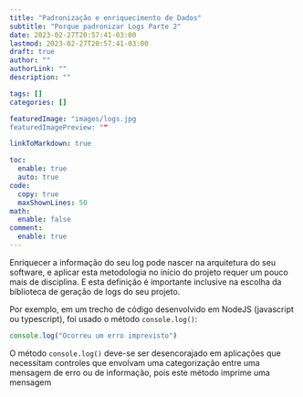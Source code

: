 ```yaml
---
title: "Padronização e enriquecimento de Dados"
subtitle: "Porque padronizar Logs Parte 2"
date: 2023-02-27T20:57:41-03:00
lastmod: 2023-02-27T20:57:41-03:00
draft: true
author: ""
authorLink: ""
description: ""

tags: []
categories: []

featuredImage: "images/logs.jpg
featuredImagePreview: ""

linkToMarkdown: true

toc:
  enable: true
  auto: true
code:
  copy: true
  maxShownLines: 50
math:
  enable: false
comment:
  enable: true
---
```

Enriquecer a informação do seu log pode nascer na arquitetura do seu software,<!--more--> e aplicar esta metodologia no início do projeto requer um pouco mais de disciplina. E esta definição é importante inclusive na escolha da biblioteca de geração de logs do seu projeto.

Por exemplo, em um trecho de código desenvolvido em NodeJS (javascript ou typescript), foi usado o método `console.log()`:

```javascript
console.log("Ocorreu um erro imprevisto")
```
O método `console.log()` deve-se ser desencorajado em aplicações que necessitam controles que envolvam uma categorização entre uma mensagem de erro ou de informação, pois este método imprime uma mensagem
